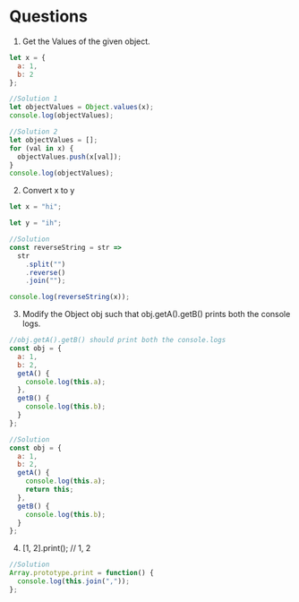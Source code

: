 # Questions

1. Get the Values of the given object.

```js
let x = {
  a: 1,
  b: 2
};

//Solution 1
let objectValues = Object.values(x);
console.log(objectValues);

//Solution 2
let objectValues = [];
for (val in x) {
  objectValues.push(x[val]);
}
console.log(objectValues);
```

2. Convert x to y

```js
let x = "hi";

let y = "ih";

//Solution
const reverseString = str =>
  str
    .split("")
    .reverse()
    .join("");

console.log(reverseString(x));
```

3. Modify the Object obj such that obj.getA().getB() prints both the console logs.

```js
//obj.getA().getB() should print both the console.logs
const obj = {
  a: 1,
  b: 2,
  getA() {
    console.log(this.a);
  },
  getB() {
    console.log(this.b);
  }
};

//Solution
const obj = {
  a: 1,
  b: 2,
  getA() {
    console.log(this.a);
    return this;
  },
  getB() {
    console.log(this.b);
  }
};
```

4. [1, 2].print(); // 1, 2

```js
//Solution
Array.prototype.print = function() {
  console.log(this.join(","));
};
```
